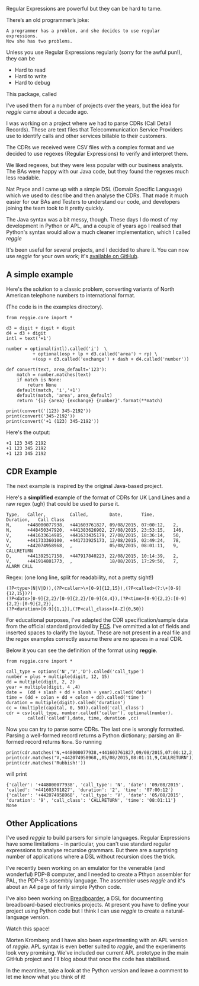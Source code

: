 Regular Expressions are powerful but they can be hard to tame.

There’s an old programmer’s joke:

    A programmer has a problem, and she decides to use regular expressions.
    Now she has two problems.

Unless you use Regular Expressions regularly (sorry for the awful pun!), they can be

* Hard to read
* Hard to write
* Hard to debug

This package, called 

I've used them for a number of projects over the years, but the idea for *reggie* came
about a decade ago.

I was working on a project where we had to parse CDRs (Call Detail Records). These are text files
that Telecommunication Service Providers use to identify calls and other services billable to
their customers.

The CDRs we received were CSV files with a complex format and we decided to use regexes
(Regular Expressions) to verify and interpret them.

We liked regexes, but they were less popular with our business analysts.
The BAs were happy with our Java code, but they found the regexes much less readable.

Nat Pryce and I came up with a simple DSL (Domain Specific Language) which we used to
describe and then analyse the CDRs. That made it much easier for our BAs and Testers to
understand our code, and developers joining the team took to it pretty quickly.

The Java syntax was a bit messy, though. These days I do most of my development in
Python or APL, and a couple of years ago I realised that Python's syntax would allow a
much cleaner implementation, which I called *reggie*

It's been useful for several projects, and I decided to share it. You can now use *reggie* for your own work; it's
[available on GitHub](https://github.com/romilly/reggie).

## A simple example 

Here's the solution to a classic problem, converting variants of North American
telephone numbers to international format.

(The code is in the examples directory).

    from reggie.core import *
    
    d3 = digit + digit + digit
    d4 = d3 + digit
    intl = text('+1')
    
    number = optional(intl).called('i')  \
              + optional(osp + lp + d3.called('area') + rp) \
              +(osp + d3.called('exchange') + dash + d4.called('number'))
    
    def convert(text, area_default='123'):
        match = number.matches(text)
        if match is None:
            return None
        default(match, 'i','+1')
        default(match, 'area', area_default)
        return '{i} {area} {exchange} {number}'.format(**match)
    
    print(convert('(123) 345-2192'))
    print(convert('345-2192'))
    print(convert('+1 (123) 345-2192'))
    
Here's the output:

    +1 123 345 2192
    +1 123 345 2192
    +1 123 345 2192

## CDR Example

The next example is inspired by the original Java-based project.

Here's a **simplified** example of the format of CDRs for UK Land Lines and a raw regex
(ugh) that could be used to parse it.


    Type,   Caller,         Called,        Date,       Time,       Duration,   Call Class
    N,      +448000077938,  +441603761827, 09/08/2015, 07:00:12,   2,
    N,      +448450347920,  +441383626902, 27/08/2015, 23:53:15,   146,
    V,      +441633614985,  +441633435179, 27/08/2015, 18:36:14,   50,
    V,      +441733360100,  +441733925173, 12/08/2015, 02:49:24,   78,
    V,      +442074958968,  ,              05/08/2015, 08:01:11,   9,          CALLRETURN
    D,      +441392517158,  +447917840223, 22/08/2015, 10:14:39,   2,
    V,      +441914801773,  ,              18/08/2015, 17:29:50,   7,           ALARM CALL
    
Regex: (one long line, split for readability, not a pretty sight!)

    (?P<type>(N|V|D)),(?P<caller>\+[0-9]{12,15}),(?P<called>(?:\+[0-9]{12,15})?)
    (?P<date>[0-9]{2,2}/[0-9]{2,2}/[0-9]{4,4}),(?P<time>[0-9]{2,2}:[0-9]{2,2}:[0-9]{2,2}),
    (?P<duration>[0-9]{1,1}),(?P<call_class>[A-Z]{0,50})

For educational purposes, I've adapted the CDR specification/sample data from the
official standard provided by [FCS](http://www.fcs.org.uk/member-groups/billing).
I've ommitted a lot of fields and inserted spaces to clarify the layout. These are not present in a real file and
the regex examples correctly assume there are no spaces in a real CDR.

Below it you can see the definition of the format using **reggie**.

    from reggie.core import *
    
    call_type = options('N','V','D').called('call_type')
    number = plus + multiple(digit, 12, 15)
    dd = multiple(digit, 2, 2)
    year = multiple(digit, 4 ,4)
    date =  (dd + slash + dd + slash + year).called('date')
    time = (dd + colon + dd + colon + dd).called('time')
    duration = multiple(digit).called('duration')
    cc = (multiple(capital, 0, 50)).called('call_class')
    cdr = csv(call_type, number.called('caller'), optional(number).
            called('called'),date, time, duration ,cc)

Now you can try to parse some CDRs. The last one is wrongly formatted.
Parsing a well-formed record returns a Python dictionary; parsing an ill-formed record returns `None`. So running

    print(cdr.matches('N,+448000077938,+441603761827,09/08/2015,07:00:12,2,'))
    print(cdr.matches('V,+442074958968,,05/08/2015,08:01:11,9,CALLRETURN'))
    print(cdr.matches('Rubbish!'))
  
will print

    {'caller': '+448000077938', 'call_type': 'N', 'date': '09/08/2015', 'called': '+441603761827', 'duration': '2', 'time': '07:00:12'}
    {'caller': '+442074958968', 'call_type': 'V', 'date': '05/08/2015', 'duration': '9', 'call_class': 'CALLRETURN', 'time': '08:01:11'}
    None

## Other Applications

I've used *reggie* to build parsers for simple languages. Regular Expressions have some limitations -
in particular, you can't use standard regular expressions to analyse recursioe grammars.
But there are a surprising number of applications where a DSL without recursion does the trick.

I've recently been working on an emulator for the venerable (and wonderful) PDP-8 computer, and I needed to create a
Pthyon assembler for PAL, the PDP-8's assembly language. The assembler uses *reggie* and it's about an
A4 page of fairly simple Python code.

I've also been working on [Breadboarder](https://github.com/romilly/breadboarder),
a DSL for documenting breadboard-based electronics projects. At present you have
to define your project using Python code but I think I can use *reggie* to create a natural-language version.

Watch this space!

Morten Kromberg and I have also been experimenting with an APL version of *reggie*. APL syntax is even better suited to
*reggie*, and the experiments look very promising. We've included our current APL prototype in the main GitHub project
and I'll blog about that once the code has stabilised.

In the meantime, take a look at the Python version and leave a comment to let me know what you think of it!




